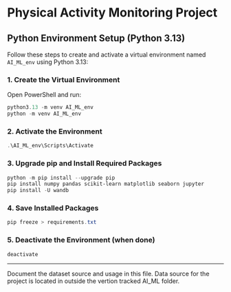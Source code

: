 
# Physical Activity Monitoring Project

## Python Environment Setup (Python 3.13)

Follow these steps to create and activate a virtual environment named `AI_ML_env` using Python 3.13:

### 1. Create the Virtual Environment

Open PowerShell and run:

```powershell
python3.13 -m venv AI_ML_env
python -m venv AI_ML_env
```

### 2. Activate the Environment

```powershell
.\AI_ML_env\Scripts\Activate
```

### 3. Upgrade pip and Install Required Packages

```powershell
python -m pip install --upgrade pip
pip install numpy pandas scikit-learn matplotlib seaborn jupyter
pip install -U wandb
```

### 4. Save Installed Packages

```powershell
pip freeze > requirements.txt
```

### 5. Deactivate the Environment (when done)

```powershell
deactivate
```

---
Document the dataset source and usage in this file. Data source for the project is located in outside the vertion tracked AI_ML folder.  
